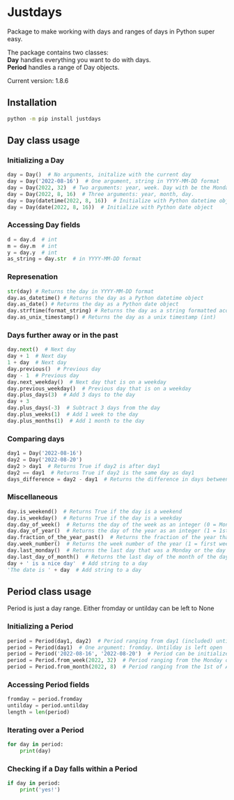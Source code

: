 # Justdays

Package to make working with days and ranges of days in Python super easy.

The package contains two classes: \
**Day** handles everything you want to do with days. \
**Period** handles a range of Day objects.

Current version: 1.8.6

## Installation
~~~~bash
python -m pip install justdays
~~~~

## Day class usage

### Initializing a Day
~~~~python
day = Day()  # No arguments, initalize with the current day
day = Day('2022-08-16')  # One argument, string in YYYY-MM-DD format
day = Day(2022, 32)  # Two arguments: year, week. Day with be the Monday of that week
day = Day(2022, 8, 16)  # Three arguments: year, month, day. 
day = Day(datetime(2022, 8, 16))  # Initialize with Python datetime object
day = Day(date(2022, 8, 16))  # Initialize with Python date object
~~~~

### Accessing Day fields
~~~~python
d = day.d  # int
m = day.m  # int
y = day.y  # int
as_string = day.str  # in YYYY-MM-DD format
~~~~

### Represenation
~~~~python
str(day) # Returns the day in YYYY-MM-DD format
day.as_datetime() # Returns the day as a Python datetime object
day.as_date() # Returns the day as a Python date object
day.strftime(format_string) # Returns the day as a string formatted according to the format string
day.as_unix_timestamp() # Returns the day as a unix timestamp (int)
~~~~

### Days further away or in the past
~~~~python
day.next()  # Next day
day + 1  # Next day
1 + day  # Next day
day.previous()  # Previous day
day - 1  # Previous day
day.next_weekday()  # Next day that is on a weekday
day.previous_weekday()  # Previous day that is on a weekday
day.plus_days(3)  # Add 3 days to the day
day + 3
day.plus_days(-3)  # Subtract 3 days from the day
day.plus_weeks(1)  # Add 1 week to the day
day.plus_months(1)  # Add 1 month to the day
~~~~


### Comparing days
~~~~python
day1 = Day('2022-08-16')
day2 = Day('2022-08-20')
day2 > day1  # Returns True if day2 is after day1
day2 == day1  # Returns True if day2 is the same day as day1
days_difference = day2 - day1  # Returns the difference in days between two days (4)
~~~~

### Miscellaneous
~~~~python
day.is_weekend()  # Returns True if the day is a weekend
day.is_weekday()  # Returns True if the day is a weekday
day.day_of_week()  # Returns the day of the week as an integer (0 = Monday, 6 = Sunday)
day.day_of_year()  # Returns the day of the year as an integer (1 = 1st of January, 365 = 31st of December in a non leap year)
day.fraction_of_the_year_past()  # Returns the fraction of the year that has passed (0.0 = 1st of January, 1.0 = 31st of December)
day.week_number()  # Returns the week number of the year (1 = first week of the year, 52 = last week of the year)
day.last_monday()  # Returns the last day that was a Monday or the day itself if it is a Monday
day.last_day_of_month()  # Returns the last day of the month of the day
day + ' is a nice day'  # Add string to a day
'The date is ' + day  # Add string to a day
~~~~


## Period class usage
Period is just a day range. Either fromday or untilday can be left to None

### Initializing a Period
~~~~python
period = Period(day1, day2)  # Period ranging from day1 (included) until day2 (not included)
period = Period(day1)  # One argument: fromday. Untilday is left open
period = Period('2022-08-16', '2022-08-20')  # Period can be initialized with strings in YYYY-MM-DD format
period = Period.from_week(2022, 32)  # Period ranging from the Monday of week 32 until the Sunday of week 32
period = Period.from_month(2022, 8)  # Period ranging from the 1st of August until the 31st of August
~~~~

### Accessing Period fields
~~~~python
fromday = period.fromday
untilday = period.untilday
length = len(period)
~~~~

### Iterating over a Period
~~~~python
for day in period:
    print(day)
~~~~

### Checking if a Day falls within a Period
~~~~python
if day in period:
    print('yes!')
~~~~
